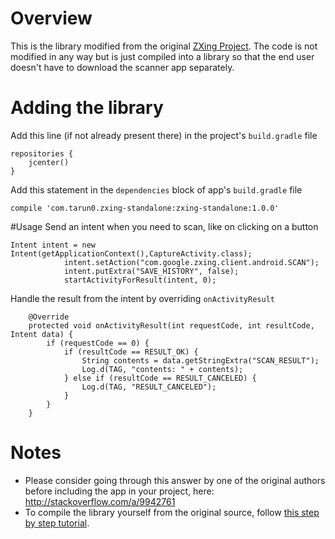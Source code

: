 # Overview
This is the library modified from the original [ZXing Project](https://github.com/zxing/zxing). The code is not modified in any way but is just compiled into a library so that the end user doesn't have to download the scanner app separately.

# Adding the library 
Add this line (if not already present there) in the project's `build.gradle` file

    repositories {
        jcenter()
    }

Add this statement in the `dependencies` block of app's `build.gradle` file

    compile 'com.tarun0.zxing-standalone:zxing-standalone:1.0.0'

#Usage
Send an intent when you need to scan, like on clicking on a button

    Intent intent = new Intent(getApplicationContext(),CaptureActivity.class);
                intent.setAction("com.google.zxing.client.android.SCAN");
                intent.putExtra("SAVE_HISTORY", false);
                startActivityForResult(intent, 0);

Handle the result from the intent by overriding `onActivityResult`

        @Override
        protected void onActivityResult(int requestCode, int resultCode, Intent data) {
            if (requestCode == 0) {
                if (resultCode == RESULT_OK) {
                    String contents = data.getStringExtra("SCAN_RESULT");
                    Log.d(TAG, "contents: " + contents);
                } else if (resultCode == RESULT_CANCELED) {
                    Log.d(TAG, "RESULT_CANCELED");
                }
            }
        }

# Notes
* Please consider going through this answer by one of the original authors before including the app in your project, here: http://stackoverflow.com/a/9942761
* To compile the library yourself from the original source, follow [this step by step tutorial](http://stackoverflow.com/a/38423626/2922480).